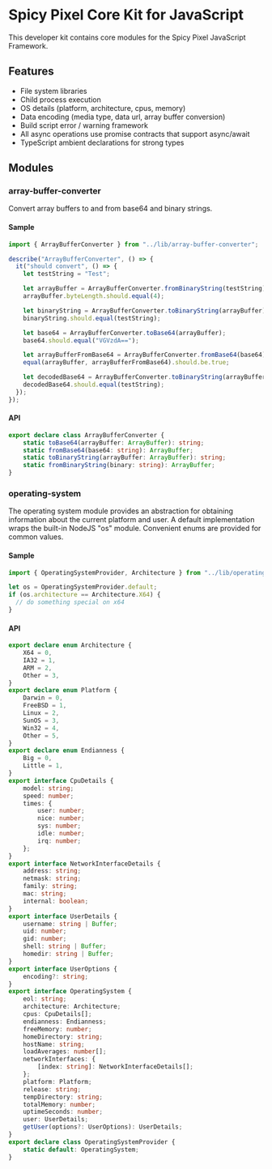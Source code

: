 Spicy Pixel Core Kit for JavaScript
===================================
This developer kit contains core modules for the Spicy Pixel JavaScript Framework.

Features
--------

 * File system libraries
 * Child process execution
 * OS details (platform, architecture, cpus, memory)
 * Data encoding (media type, data url, array buffer conversion)
 * Build script error / warning framework 
 * All async operations use promise contracts that support async/await
 * TypeScript ambient declarations for strong types

Modules
-------

### array-buffer-converter

Convert array buffers to and from base64 and binary strings.

#### Sample

```javascript
import { ArrayBufferConverter } from "../lib/array-buffer-converter";

describe("ArrayBufferConverter", () => {
  it("should convert", () => {
    let testString = "Test";

    let arrayBuffer = ArrayBufferConverter.fromBinaryString(testString);
    arrayBuffer.byteLength.should.equal(4);

    let binaryString = ArrayBufferConverter.toBinaryString(arrayBuffer);
    binaryString.should.equal(testString);

    let base64 = ArrayBufferConverter.toBase64(arrayBuffer);
    base64.should.equal("VGVzdA==");

    let arrayBufferFromBase64 = ArrayBufferConverter.fromBase64(base64);
    equal(arrayBuffer, arrayBufferFromBase64).should.be.true;

    let decodedBase64 = ArrayBufferConverter.toBinaryString(arrayBufferFromBase64);
    decodedBase64.should.equal(testString);
  });
});
```

#### API

```ts
export declare class ArrayBufferConverter {
    static toBase64(arrayBuffer: ArrayBuffer): string;
    static fromBase64(base64: string): ArrayBuffer;
    static toBinaryString(arrayBuffer: ArrayBuffer): string;
    static fromBinaryString(binary: string): ArrayBuffer;
}
```

### operating-system

The operating system module provides an abstraction for obtaining information about the current platform and user. A default implementation wraps the built-in NodeJS "os" module. Convenient enums are provided for common values.

#### Sample

```javascript
import { OperatingSystemProvider, Architecture } from "../lib/operating-system";

let os = OperatingSystemProvider.default;
if (os.architecture == Architecture.X64) {
  // do something special on x64
}
```

#### API

```typescript
export declare enum Architecture {
    X64 = 0,
    IA32 = 1,
    ARM = 2,
    Other = 3,
}
export declare enum Platform {
    Darwin = 0,
    FreeBSD = 1,
    Linux = 2,
    SunOS = 3,
    Win32 = 4,
    Other = 5,
}
export declare enum Endianness {
    Big = 0,
    Little = 1,
}
export interface CpuDetails {
    model: string;
    speed: number;
    times: {
        user: number;
        nice: number;
        sys: number;
        idle: number;
        irq: number;
    };
}
export interface NetworkInterfaceDetails {
    address: string;
    netmask: string;
    family: string;
    mac: string;
    internal: boolean;
}
export interface UserDetails {
    username: string | Buffer;
    uid: number;
    gid: number;
    shell: string | Buffer;
    homedir: string | Buffer;
}
export interface UserOptions {
    encoding?: string;
}
export interface OperatingSystem {
    eol: string;
    architecture: Architecture;
    cpus: CpuDetails[];
    endianness: Endianness;
    freeMemory: number;
    homeDirectory: string;
    hostName: string;
    loadAverages: number[];
    networkInterfaces: {
        [index: string]: NetworkInterfaceDetails[];
    };
    platform: Platform;
    release: string;
    tempDirectory: string;
    totalMemory: number;
    uptimeSeconds: number;
    user: UserDetails;
    getUser(options?: UserOptions): UserDetails;
}
export declare class OperatingSystemProvider {
    static default: OperatingSystem;
}
```